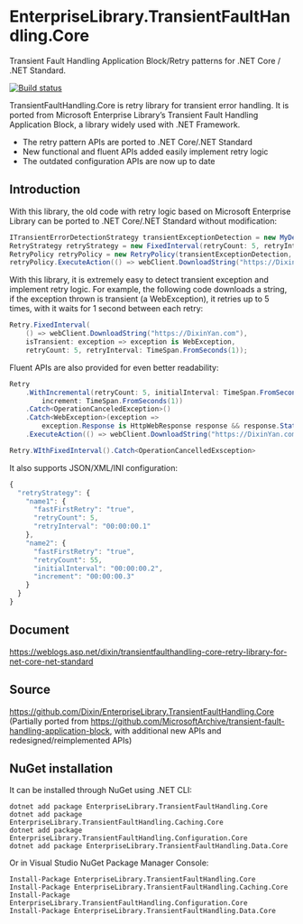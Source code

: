 # EnterpriseLibrary.TransientFaultHandling.Core
Transient Fault Handling Application Block/Retry patterns for .NET Core / .NET Standard.

[![Build status](https://ci.appveyor.com/api/projects/status/0abc1rtf8qcmyb97?svg=true)](https://ci.appveyor.com/project/Dixin/enterpriselibrary-transientfaulthandling-core)

TransientFaultHandling.Core is retry library for transient error handling. It is ported from Microsoft Enterprise Library’s Transient Fault Handling Application Block, a library widely used with .NET Framework. 

- The retry pattern APIs are ported to .NET Core/.NET Standard
- New functional and fluent APIs added easily implement retry logic
- The outdated configuration APIs are now up to date

## Introduction

With this library, the old code with retry logic based on Microsoft Enterprise Library can be ported to .NET Core/.NET Standard without modification:
```cs
ITransientErrorDetectionStrategy transientExceptionDetection = new MyDetection();
RetryStrategy retryStrategy = new FixedInterval(retryCount: 5, retryInterval: TimeSpan.FromSeconds(1));
RetryPolicy retryPolicy = new RetryPolicy(transientExceptionDetection, retryStrategy);
retryPolicy.ExecuteAction(() => webClient.DownloadString("https://DixinYan.com"));
```

With this library, it is extremely easy to detect transient exception and implement retry logic. For example, the following code downloads a string, if the exception thrown is transient (a WebException), it retries up to 5 times, with it waits for 1 second between each retry:
```cs
Retry.FixedInterval(
    () => webClient.DownloadString("https://DixinYan.com"),
    isTransient: exception => exception is WebException,
    retryCount: 5, retryInterval: TimeSpan.FromSeconds(1));
```
Fluent APIs are also provided for even better readability: 
```cs
Retry
    .WithIncremental(retryCount: 5, initialInterval: TimeSpan.FromSeconds(1),
        increment: TimeSpan.FromSeconds(1))
    .Catch<OperationCanceledException>()
    .Catch<WebException>(exception =>
        exception.Response is HttpWebResponse response && response.StatusCode == HttpStatusCode.RequestTimeout)
    .ExecuteAction(() => webClient.DownloadString("https://DixinYan.com"));

Retry.WIthFixedInterval().Catch<OperationCancelledExsception>
```
It also supports JSON/XML/INI configuration:
```js
{
  "retryStrategy": {
    "name1": {
      "fastFirstRetry": "true",
      "retryCount": 5,
      "retryInterval": "00:00:00.1"
    },
    "name2": {
      "fastFirstRetry": "true",
      "retryCount": 55,
      "initialInterval": "00:00:00.2",
      "increment": "00:00:00.3"
    }
  }
}
```

## Document

https://weblogs.asp.net/dixin/transientfaulthandling-core-retry-library-for-net-core-net-standard

## Source

https://github.com/Dixin/EnterpriseLibrary.TransientFaultHandling.Core (Partially ported from https://github.com/MicrosoftArchive/transient-fault-handling-application-block, with additional new APIs and redesigned/reimplemented APIs)

## NuGet installation

It can be installed through NuGet using .NET CLI:

```
dotnet add package EnterpriseLibrary.TransientFaultHandling.Core
dotnet add package EnterpriseLibrary.TransientFaultHandling.Caching.Core
dotnet add package EnterpriseLibrary.TransientFaultHandling.Configuration.Core
dotnet add package EnterpriseLibrary.TransientFaultHandling.Data.Core
```
Or in Visual Studio NuGet Package Manager Console:

```
Install-Package EnterpriseLibrary.TransientFaultHandling.Core
Install-Package EnterpriseLibrary.TransientFaultHandling.Caching.Core
Install-Package EnterpriseLibrary.TransientFaultHandling.Configuration.Core
Install-Package EnterpriseLibrary.TransientFaultHandling.Data.Core
```
